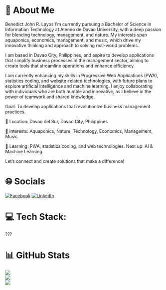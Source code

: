 # 💙 About Me
Benedict John R. Layos
I'm currently pursuing a Bachelor of Science in Information Technology at Ateneo de Davao University, with a deep passion for blending technology, management, and nature. My interests span aquaponics, economics, management, and music, which drive my innovative thinking and approach to solving real-world problems.

I am based in Davao City, Philippines, and aspire to develop applications that simplify business processes in the management sector, aiming to create tools that streamline operations and enhance efficiency.

I am currently enhancing my skills in Progressive Web Applications (PWA), statistics coding, and website-related technologies, with future plans to explore artificial intelligence and machine learning. I enjoy collaborating with individuals who are both humble and innovative, as I believe in the power of teamwork and shared knowledge.

Goal: To develop applications that revolutionize business management practices.

📍 Location: Davao del Sur, Davao City, Philippines

🎯 Interests: Aquaponics, Nature, Technology, Economics, Management, Music

🚀 Learning: PWA, statistics coding, and web technologies. Next up: AI & Machine Learning.

Let’s connect and create solutions that make a difference!


# 🌐 Socials
[![Facebook](https://img.shields.io/badge/Facebook-%231877F2.svg?logo=Facebook&logoColor=white)](https://facebook.com/https://www.facebook.com/profile.php?id=100065344235250) [![LinkedIn](https://img.shields.io/badge/LinkedIn-%230077B5.svg?logo=linkedin&logoColor=white)](https://linkedin.com/in/https://www.linkedin.com/in/benedict-layos-1171a7320/) 

# 💻 Tech Stack:
???

# 📊 GitHub Stats
![](https://github-readme-stats.vercel.app/api?username=Zen0n111&theme=tokyonight&hide_border=false&include_all_commits=false&count_private=false)<br/>
![](https://github-readme-streak-stats.herokuapp.com/?user=Zen0n111&theme=tokyonight&hide_border=false)<br/>
![](https://github-readme-stats.vercel.app/api/top-langs/?username=Zen0n111&theme=tokyonight&hide_border=false&include_all_commits=false&count_private=false&layout=compact)

<!-- Proudly created with GPRM ( https://gprm.itsvg.in ) -->





